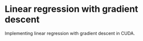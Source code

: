 # Linear regression with gradient descentImplementing linear regression with gradient descent in CUDA.